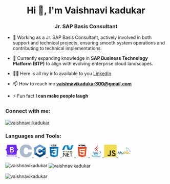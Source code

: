 <h1 align="center">Hi 👋, I'm Vaishnavi kadukar</h1>
<h3 align="center">Jr. SAP Basis Consultant</h3>

- 🔭 Working as a Jr. SAP Basis Consultant, actively involved in both support and technical projects, ensuring smooth system operations and contributing to technical implementations.

- 🌱 Currently expanding knowledge in **SAP Business Technology Platform (BTP)** to align with evolving enterprise cloud landscapes.

- 👨‍💻 Here is all my info available to you [LinkedIn](https://www.linkedin.com/in/vaishnavi-kadukar-a9840a203/)

- 📫 How to reach me **vaishnavikadukar300@gmail.com**

- ⚡ Fun fact **I can make people laugh**

<h3 align="left">Connect with me:</h3>
<p align="left">
<a href="https://www.linkedin.com/in/vaishnavi-kadukar-a9840a203/" target="blank"><img align="center" src="https://raw.githubusercontent.com/rahuldkjain/github-profile-readme-generator/master/src/images/icons/Social/linked-in-alt.svg" alt="vaishnavi-kadukar" height="30" width="40" /></a>
</p>

<h3 align="left">Languages and Tools:</h3>
<p align="left"> <a href="https://getbootstrap.com" target="_blank"> <img src="https://raw.githubusercontent.com/devicons/devicon/master/icons/bootstrap/bootstrap-plain-wordmark.svg" alt="bootstrap" width="40" height="40"/> </a> <a href="https://www.cprogramming.com/" target="_blank"> <img src="https://raw.githubusercontent.com/devicons/devicon/master/icons/c/c-original.svg" alt="c" width="40" height="40"/> </a> <a href="https://www.w3schools.com/cpp/" target="_blank"> <img src="https://raw.githubusercontent.com/devicons/devicon/master/icons/cplusplus/cplusplus-original.svg" alt="cplusplus" width="40" height="40"/> </a> <a href="https://www.w3schools.com/css/" target="_blank"> <img src="https://raw.githubusercontent.com/devicons/devicon/master/icons/css3/css3-original-wordmark.svg" alt="css3" width="40" height="40"/> </a> <a href="https://dotnet.microsoft.com/" target="_blank"> <img src="https://raw.githubusercontent.com/devicons/devicon/master/icons/dot-net/dot-net-original-wordmark.svg" alt="dotnet" width="40" height="40"/> </a> <a href="https://www.w3.org/html/" target="_blank"> <img src="https://raw.githubusercontent.com/devicons/devicon/master/icons/html5/html5-original-wordmark.svg" alt="html5" width="40" height="40"/> </a> <a href="https://www.java.com" target="_blank"> <img src="https://raw.githubusercontent.com/devicons/devicon/master/icons/java/java-original.svg" alt="java" width="40" height="40"/> </a> <a href="https://developer.mozilla.org/en-US/docs/Web/JavaScript" target="_blank"> <img src="https://raw.githubusercontent.com/devicons/devicon/master/icons/javascript/javascript-original.svg" alt="javascript" width="40" height="40"/> </a> <a href="https://www.mysql.com/" target="_blank"> <img src="https://raw.githubusercontent.com/devicons/devicon/master/icons/mysql/mysql-original-wordmark.svg" alt="mysql" width="40" height="40"/> </a> </p>

<p><img align="left" src="https://github-readme-stats.vercel.app/api/top-langs?username=vaishnavikadukar&show_icons=true&locale=en&layout=compact" alt="vaishnavikadukar" /></p>

<p>&nbsp;<img align="center" src="https://github-readme-stats.vercel.app/api?username=vaishnavikadukar&show_icons=true&locale=en" alt="vaishnavikadukar" /></p>

<p><img align="center" src="https://github-readme-streak-stats.herokuapp.com/?user=vaishnavikadukar&" alt="vaishnavikadukar" /></p>
